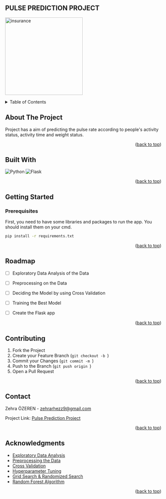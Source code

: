 ## PULSE PREDICTION PROJECT 
<img src="https://static.vecteezy.com/system/resources/thumbnails/015/309/493/small/heart-rate-pulse-icon-medicine-logo-heartbeat-heart-rate-icon-audio-sound-radio-wave-amplitude-spikes-free-png.png" alt="insurance" width=250>

<!-- Improved compatibility of back to top link: See: https://github.com/othneildrew/Best-README-Template/pull/73 -->
<a name="readme-top"></a>


<!-- TABLE OF CONTENTS -->
<details>
  <summary>Table of Contents</summary>
  <ol>
    <li>
      <a href="#about-the-project">About The Project</a>
      <ul>
        <li><a href="#built-with">Built With</a></li>
      </ul>
    </li>
    <li>
      <a href="#getting-started">Getting Started</a>
      <ul>
        <li><a href="#prerequisites">Prerequisites</a></li>
      </ul>
    </li>
    <li><a href="#roadmap">Roadmap</a></li>
    <li><a href="#contributing">Contributing</a></li>
    <li><a href="#contact">Contact</a></li>
    <li><a href="#acknowledgments">Acknowledgments</a></li>
  </ol>
</details>



<!-- ABOUT THE PROJECT -->
## About The Project

Project has a aim of predicting the pulse rate according to people's activity status, activity time and weight status.

<p align="right">(<a href="#readme-top">back to top</a>)</p>



## Built With

![Python](https://img.shields.io/badge/python-3670A0?style=for-the-badge&logo=python&logoColor=ffdd54) ![Flask](https://img.shields.io/badge/flask-%23000.svg?style=for-the-badge&logo=flask&logoColor=white)

<p align="right">(<a href="#readme-top">back to top</a>)</p>



<!-- GETTING STARTED -->
## Getting Started

### Prerequisites

First, you need to have some libraries and packages to run the app. You should install them on your cmd. 
  ```sh
  pip install -r requirements.txt
  ```

<p align="right">(<a href="#readme-top">back to top</a>)</p>



<!-- ROADMAP -->
## Roadmap

- [ ] Exploratory Data Analysis of the Data
- [ ] Preprocessing on the Data
- [ ] Deciding the Model by using Cross Validation
- [ ] Training the Best Model
- [ ] Create the Flask app


<p align="right">(<a href="#readme-top">back to top</a>)</p>



<!-- CONTRIBUTING -->
## Contributing

1. Fork the Project
2. Create your Feature Branch (`git checkout -b `)
3. Commit your Changes (`git commit -m `)
4. Push to the Branch (`git push origin `)
5. Open a Pull Request

<p align="right">(<a href="#readme-top">back to top</a>)</p>



<!-- CONTACT -->
## Contact

Zehra ÖZEREN - zehrarhezz9@gmail.com

Project Link: [Pulse Prediction Project](https://github.com/zehrarhez/seaborn_ML_models/tree/main/pulse_prediction_RFC)

<p align="right">(<a href="#readme-top">back to top</a>)</p>



<!-- ACKNOWLEDGMENTS -->
## Acknowledgments

* [Exploratory Data Analysis](https://www.geeksforgeeks.org/what-is-exploratory-data-analysis/)
* [Preprocessing the Data](https://www.geeksforgeeks.org/data-preprocessing-machine-learning-python/)
* [Cross Validation](https://scikit-learn.org/stable/modules/cross_validation.html)
* [Hyperparameter Tuning](https://www.geeksforgeeks.org/hyperparameter-tuning/)
* [Grid Search & Randomized Search](https://www.geeksforgeeks.org/comparing-randomized-search-and-grid-search-for-hyperparameter-estimation-in-scikit-learn/)
* [Random Forest Algorithm](https://miracozturk.com/python-ile-siniflandirma-analizleri-rastgele-orman-random-forest-algoritmasi/)
  

<p align="right">(<a href="#readme-top">back to top</a>)</p>





